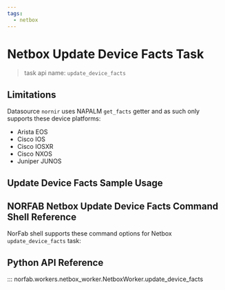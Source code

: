 ```yaml
---
tags:
  - netbox
---
```


# Netbox Update Device Facts Task

> task api name: `update_device_facts`

## Limitations

Datasource `nornir` uses NAPALM `get_facts` getter and as such only supports these device platforms:

- Arista EOS
- Cisco IOS
- Cisco IOSXR
- Cisco NXOS
- Juniper JUNOS

## Update Device Facts Sample Usage

## NORFAB Netbox Update Device Facts Command Shell Reference

NorFab shell supports these command options for Netbox `update_device_facts` task:

## Python API Reference

::: norfab.workers.netbox_worker.NetboxWorker.update_device_facts